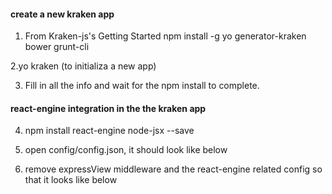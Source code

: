 
#### create a new kraken app

1. From Kraken-js's Getting Started
   npm install -g yo generator-kraken bower grunt-cli

2.yo kraken (to initializa a new app)

3. Fill in all the info and wait for the npm install to complete.

#### react-engine integration in the the kraken app

4. npm install react-engine node-jsx --save

5. open config/config.json, it should look like below

6. remove expressView middleware and the react-engine related config so that it looks like below
